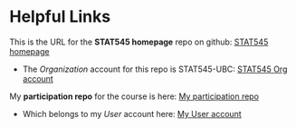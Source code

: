 # Helpful Links 

This is the URL for the __STAT545 homepage__ repo on github:
[STAT545 homepage](https://github.com/STAT545-UBC/STAT545-home)
  * The *Organization* account for this repo is STAT545-UBC:
[STAT545 Org account](https://github.com/STAT545-UBC)



My __participation repo__ for the course is here:
[My participation repo](https://github.com/pennykahn/STAT545-participation)
  * Which belongs to my _User_ account here:
[My User account](https://github.com/pennykahn)
